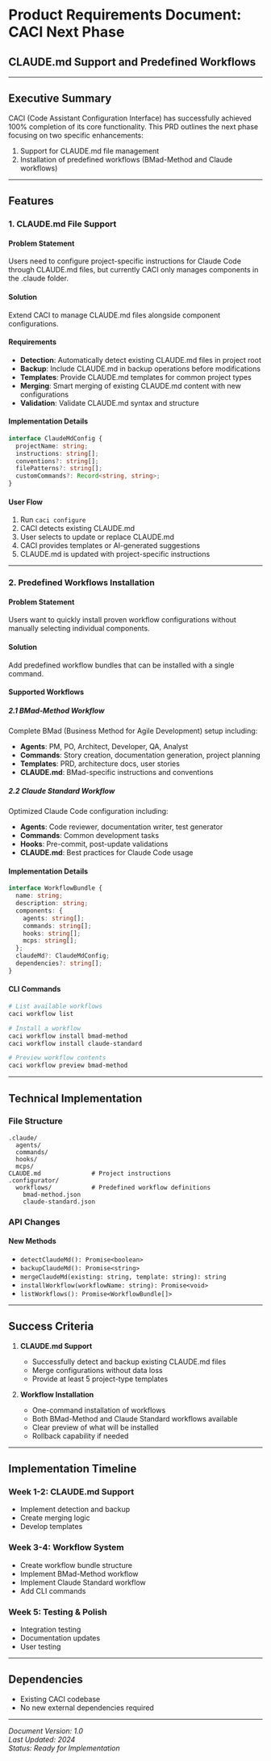 # Product Requirements Document: CACI Next Phase
## CLAUDE.md Support and Predefined Workflows

---

## Executive Summary

CACI (Code Assistant Configuration Interface) has successfully achieved 100% completion of its core functionality. This PRD outlines the next phase focusing on two specific enhancements:
1. Support for CLAUDE.md file management
2. Installation of predefined workflows (BMad-Method and Claude workflows)

---

## Features

### 1. CLAUDE.md File Support

#### Problem Statement
Users need to configure project-specific instructions for Claude Code through CLAUDE.md files, but currently CACI only manages components in the .claude folder.

#### Solution
Extend CACI to manage CLAUDE.md files alongside component configurations.

#### Requirements
- **Detection**: Automatically detect existing CLAUDE.md files in project root
- **Backup**: Include CLAUDE.md in backup operations before modifications
- **Templates**: Provide CLAUDE.md templates for common project types
- **Merging**: Smart merging of existing CLAUDE.md content with new configurations
- **Validation**: Validate CLAUDE.md syntax and structure

#### Implementation Details
```typescript
interface ClaudeMdConfig {
  projectName: string;
  instructions: string[];
  conventions?: string[];
  filePatterns?: string[];
  customCommands?: Record<string, string>;
}
```

#### User Flow
1. Run `caci configure`
2. CACI detects existing CLAUDE.md
3. User selects to update or replace CLAUDE.md
4. CACI provides templates or AI-generated suggestions
5. CLAUDE.md is updated with project-specific instructions

---

### 2. Predefined Workflows Installation

#### Problem Statement
Users want to quickly install proven workflow configurations without manually selecting individual components.

#### Solution
Add predefined workflow bundles that can be installed with a single command.

#### Supported Workflows

##### 2.1 BMad-Method Workflow
Complete BMad (Business Method for Agile Development) setup including:
- **Agents**: PM, PO, Architect, Developer, QA, Analyst
- **Commands**: Story creation, documentation generation, project planning
- **Templates**: PRD, architecture docs, user stories
- **CLAUDE.md**: BMad-specific instructions and conventions

##### 2.2 Claude Standard Workflow
Optimized Claude Code configuration including:
- **Agents**: Code reviewer, documentation writer, test generator
- **Commands**: Common development tasks
- **Hooks**: Pre-commit, post-update validations
- **CLAUDE.md**: Best practices for Claude Code usage

#### Implementation Details
```typescript
interface WorkflowBundle {
  name: string;
  description: string;
  components: {
    agents: string[];
    commands: string[];
    hooks: string[];
    mcps: string[];
  };
  claudeMd?: ClaudeMdConfig;
  dependencies?: string[];
}
```

#### CLI Commands
```bash
# List available workflows
caci workflow list

# Install a workflow
caci workflow install bmad-method
caci workflow install claude-standard

# Preview workflow contents
caci workflow preview bmad-method
```

---

## Technical Implementation

### File Structure
```
.claude/
  agents/
  commands/
  hooks/
  mcps/
CLAUDE.md              # Project instructions
.configurator/
  workflows/           # Predefined workflow definitions
    bmad-method.json
    claude-standard.json
```

### API Changes

#### New Methods
- `detectClaudeMd(): Promise<boolean>`
- `backupClaudeMd(): Promise<string>`
- `mergeClaudeMd(existing: string, template: string): string`
- `installWorkflow(workflowName: string): Promise<void>`
- `listWorkflows(): Promise<WorkflowBundle[]>`

---

## Success Criteria

1. **CLAUDE.md Support**
   - Successfully detect and backup existing CLAUDE.md files
   - Merge configurations without data loss
   - Provide at least 5 project-type templates

2. **Workflow Installation**
   - One-command installation of workflows
   - Both BMad-Method and Claude Standard workflows available
   - Clear preview of what will be installed
   - Rollback capability if needed

---

## Implementation Timeline

### Week 1-2: CLAUDE.md Support
- Implement detection and backup
- Create merging logic
- Develop templates

### Week 3-4: Workflow System
- Create workflow bundle structure
- Implement BMad-Method workflow
- Implement Claude Standard workflow
- Add CLI commands

### Week 5: Testing & Polish
- Integration testing
- Documentation updates
- User testing

---

## Dependencies
- Existing CACI codebase
- No new external dependencies required

---

*Document Version: 1.0*  
*Last Updated: 2024*  
*Status: Ready for Implementation*